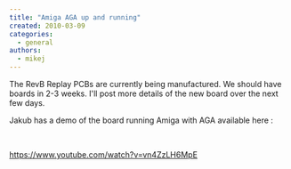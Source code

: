 ```yaml
---
title: "Amiga AGA up and running"
created: 2010-03-09
categories: 
  - general
authors: 
  - mikej
---
```


The RevB Replay PCBs are currently being manufactured. We should have boards in 2-3 weeks. I'll post more details of the new board over the next few days.

Jakub has a demo of the board running Amiga with AGA available here :

 

https://www.youtube.com/watch?v=vn4ZzLH6MpE
